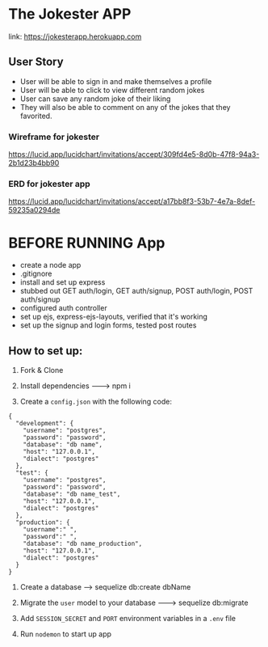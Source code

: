 # The Jokester APP
link: https://jokesterapp.herokuapp.com

## User Story
* User will be able to sign in and make themselves a profile
* User will be able to click to view different random jokes
* User can save any random joke of their liking
* They will also be able to comment on any of the jokes that they favorited.

### Wireframe for jokester
https://lucid.app/lucidchart/invitations/accept/309fd4e5-8d0b-47f8-94a3-2b1d23b4bb90

### ERD for jokester app
https://lucid.app/lucidchart/invitations/accept/a17bb8f3-53b7-4e7a-8def-59235a0294de

# BEFORE RUNNING App

* create a node app
* .gitignore
* install and set up express
* stubbed out GET auth/login, GET auth/signup, POST auth/login, POST auth/signup
* configured auth controller
* set up ejs, express-ejs-layouts, verified that it's working
* set up the signup and login forms, tested post routes

## How to set up:
1. Fork & Clone

2. Install dependencies ---> npm i

3. Create a `config.json` with the following code:
```
{
  "development": {
    "username": "postgres",
    "password": "password",
    "database": "db name",
    "host": "127.0.0.1",
    "dialect": "postgres"
  },
  "test": {
    "username": "postgres",
    "password": "password",
    "database": "db name_test",
    "host": "127.0.0.1",
    "dialect": "postgres"
  },
  "production": {
    "username":" ",
    "password":" ",
    "database": "db name_production",
    "host": "127.0.0.1",
    "dialect": "postgres"
  }
}
```
1. Create a database --> sequelize db:create dbName

2. Migrate the `user` model to your database ---> sequelize db:migrate

3. Add `SESSION_SECRET` and `PORT` environment variables in a `.env` file

4. Run `nodemon` to start up app